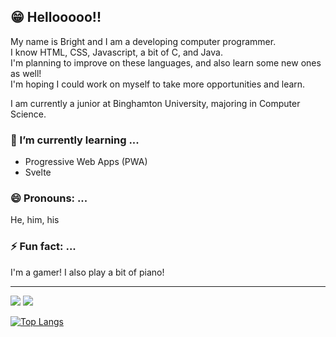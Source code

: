 <!--
**BrightA19/BrightA19** is a ✨ _special_ ✨ repository because its `README.md` (this file) appears on your GitHub profile.

Here are some ideas to get you started:

- 🔭 I’m currently working on ...
- 👯 I’m looking to collaborate on ...
- 🤔 I’m looking for help with ...
- 💬 Ask me about ...
- 📫 How to reach me: ...
-->

## 😁 Hellooooo!!
My name is Bright and I am a developing computer programmer.\
I know HTML, CSS, Javascript, a bit of C, and Java.\
I'm planning to improve on these languages, and also learn some new ones as well!\
I'm hoping I could work on myself to take more opportunities and learn.

I am currently a junior at Binghamton University, majoring in Computer Science.


### 🌱 I’m currently learning ...
- Progressive Web Apps (PWA)
- Svelte

### 😄 Pronouns: ...
He, him, his

### ⚡ Fun fact: ...
I'm a gamer! I also play a bit of piano!

---

[![](https://img.shields.io/github/followers/brighta19?label=Github&style=social)](https://github.com/brighta19)
[![](https://img.shields.io/badge/LinkedIn--_.svg?style=social&logo=linkedin)](https://www.linkedin.com/in/brighteamoateng)

[![Top Langs](https://github-readme-stats.vercel.app/api/top-langs/?username=brighta19&layout=compact)](https://github.com/anuraghazra/github-readme-stats)


